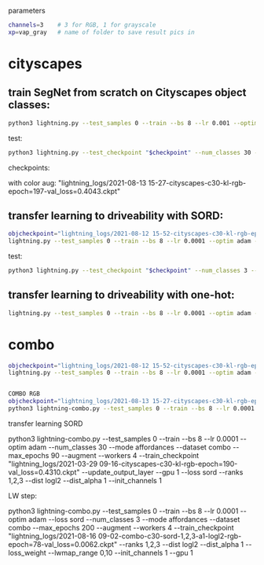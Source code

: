 parameters
```bash
channels=3    # 3 for RGB, 1 for grayscale
xp=vap_gray   # name of folder to save result pics in
```

# cityscapes

## train SegNet from scratch on Cityscapes object classes:

```bash
python3 lightning.py --test_samples 0 --train --bs 8 --lr 0.001 --optim adam --loss kl --num_classes 30 --mode convert --dataset cityscapes --max_epochs 300 --augment --workers 4 --gpu 1 --loss kl --init_channels $channels
```
test:
```bash
python3 lightning.py --test_checkpoint "$checkpoint" --num_classes 30 --bs 16 --mode convert --dataset $dataset --orig_dataset cityscapes --workers 4 --gpu 1 --save_xp $xp --test_set full --init_channels $channels --save
```

checkpoints:

with color aug: "lightning_logs/2021-08-13 15-27-cityscapes-c30-kl-rgb-epoch=197-val_loss=0.4043.ckpt"

## transfer learning to driveability with SORD:

```bash
objcheckpoint="lightning_logs/2021-08-12 15-52-cityscapes-c30-kl-rgb-epoch=161-val_loss=0.4119.ckpt"
lightning.py --test_samples 0 --train --bs 8 --lr 0.0001 --optim adam --loss sord --num_classes 30 --mode affordances --dataset cityscapes --max_epochs 25 --augment --orig_dataset cityscapes --workers 4 --gpu 1 --train_checkpoint "$objcheckpoint" --update_output_layer --ranks 1,2,3 --dist logl2 --dist_alpha 1 --init_channels $channels
```
test:
```bash
python3 lightning.py --test_checkpoint "$checkpoint" --num_classes 3 --bs 16 --mode affordances --dataset $dataset --orig_dataset cityscapes --workers 4 --gpu 1 --save --save_xp $xp --init_channels $channels --test_set full
```
## transfer learning to driveability with one-hot:

```bash
lightning.py --test_samples 0 --train --bs 8 --lr 0.0001 --optim adam --loss sord --num_classes 30 --mode affordances --dataset cityscapes --max_epochs 25 --augment --orig_dataset cityscapes --workers 4 --gpu 1 --train_checkpoint "$objcheckpoint" --update_output_layer --dist_alpha 1 --init_channels $channels
```

# combo

```bash
objcheckpoint="lightning_logs/2021-08-12 15-52-cityscapes-c30-kl-rgb-epoch=161-val_loss=0.4119.ckpt"
lightning.py --test_samples 0 --train --bs 8 --lr 0.0001 --optim adam --num_classes 30 --mode affordances --dataset combo --max_epochs 200 --augment --workers 4 --train_checkpoint "$objcheckpoint" --update_output_layer --gpu 1 --loss sord --dist logl2 --dist_alpha 1


COMBO RGB
objcheckpoint="lightning_logs/2021-08-13 15-27-cityscapes-c30-kl-rgb-epoch=197-val_loss=0.4043.ckpt"
python3 lightning-combo.py --test_samples 0 --train --bs 8 --lr 0.0001 --optim adam --num_classes 30 --mode affordances --dataset combo --max_epochs 90 --augment --workers 4 --train_checkpoint "$objcheckpoint" --update_output_layer --gpu 1 --loss kl --init_channels 3
```

transfer learning SORD

python3 lightning-combo.py --test_samples 0 --train --bs 8 --lr 0.0001 --optim adam --num_classes 30 --mode affordances --dataset combo --max_epochs 90 --augment --workers 4 --train_checkpoint "lightning_logs/2021-03-29 09-16-cityscapes-c30-kl-rgb-epoch=190-val_loss=0.4310.ckpt" --update_output_layer --gpu 1 --loss sord --ranks 1,2,3 --dist logl2 --dist_alpha 1 --init_channels 1

LW step:

python3 lightning-combo.py --test_samples 0 --train --bs 8 --lr 0.0001 --optim adam --loss sord --num_classes 3 --mode affordances --dataset combo --max_epochs 200 --augment --workers 4 --train_checkpoint "lightning_logs/2021-08-16 09-02-combo-c30-sord-1,2,3-a1-logl2-rgb-epoch=78-val_loss=0.0062.ckpt" --ranks 1,2,3 --dist logl2 --dist_alpha 1 --loss_weight --lwmap_range 0,10 --init_channels 1 --gpu 1
